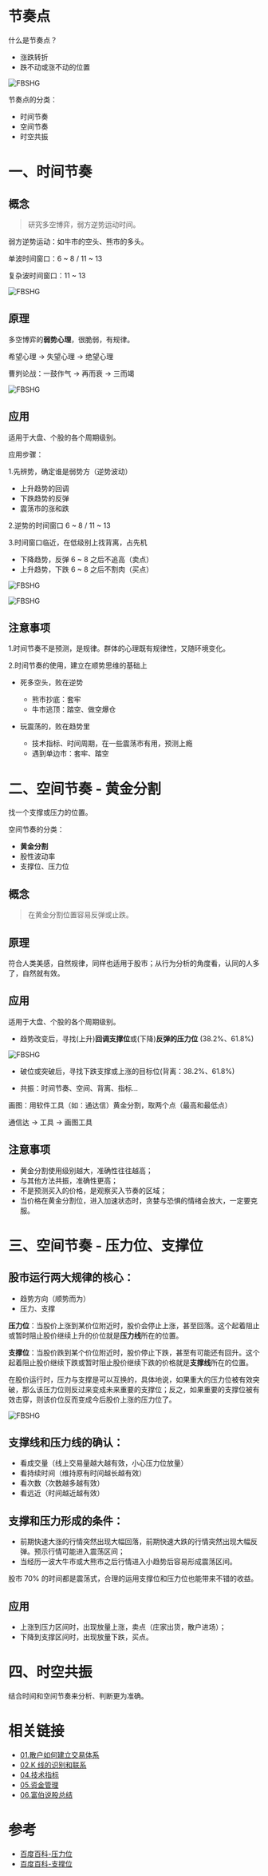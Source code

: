 节奏点
====================

什么是节奏点？
- 涨跌转折
- 跌不动或涨不动的位置

![FBSHG](images/FBSHG-20200214-01.png)

节奏点的分类：
- 时间节奏
- 空间节奏
- 时空共振

# 一、时间节奏

## 概念
> 研究多空博弈，弱方逆势运动时间。

弱方逆势运动：如牛市的空头、熊市的多头。

单波时间窗口：6 ~ 8 / 11 ~ 13

复杂波时间窗口：11 ~ 13

![FBSHG](images/FBSHG-20200214-02.png)

## 原理
多空博弈的**弱势心理**，很脆弱，有规律。

希望心理 -> 失望心理 -> 绝望心理

曹刿论战：一鼓作气 -> 再而衰 -> 三而竭

![FBSHG](images/FBSHG-20200214-03.png)

## 应用
适用于大盘、个股的各个周期级别。

应用步骤：

1.先辨势，确定谁是弱势方（逆势波动）
- 上升趋势的回调
- 下跌趋势的反弹
- 震荡市的涨和跌

2.逆势的时间窗口 6 ~ 8 / 11 ~ 13

3.时间窗口临近，在低级别上找背离，占先机
- 下降趋势，反弹 6 ~ 8 之后不追高（卖点）
- 上升趋势，下跌 6 ~ 8 之后不割肉（买点）

![FBSHG](images/FBSHG-20200214-04.png)

![FBSHG](images/FBSHG-20200214-0402.png)

## 注意事项

1.时间节奏不是预测，是规律。群体的心理既有规律性，又随环境变化。

2.时间节奏的使用，建立在顺势思维的基础上

- 死多空头，败在逆势
    - 熊市抄底：套牢
    - 牛市逃顶：踏空、做空爆仓 

- 玩震荡的，败在趋势里
    - 技术指标、时间周期，在一些震荡市有用，预测上瘾
    - 遇到单边市：套牢、踏空

# 二、空间节奏 - 黄金分割

找一个支撑或压力的位置。

空间节奏的分类：
- **黄金分割**
- 股性波动率
- 支撑位、压力位

## 概念
> 在黄金分割位置容易反弹或止跌。

## 原理
符合人类美感，自然规律，同样也适用于股市；从行为分析的角度看，认同的人多了，自然就有效。

## 应用
适用于大盘、个股的各个周期级别。

- 趋势改变后，寻找(上升)**回调支撑位**或(下降)**反弹的压力位** (38.2%、61.8%)

![FBSHG](images/FBSHG-20200214-05.png)

- 破位或突破后，寻找下跌支撑或上涨的目标位(背离：38.2%、61.8%)

- 共振：时间节奏、空间、背离、指标...

画图：用软件工具（如：通达信）黄金分割，取两个点（最高和最低点）

通信达 -> 工具 -> 画图工具

## 注意事项
- 黄金分割使用级别越大，准确性往往越高；
- 与其他方法共振，准确性更高；
- 不是预测买入的价格，是观察买入节奏的区域；
- 当价格在黄金分割位，进入加速状态时，贪婪与恐惧的情绪会放大，一定要克服。

# 三、空间节奏 - 压力位、支撑位

## 股市运行两大规律的核心：
- 趋势方向（顺势而为）
- 压力、支撑

**压力位**：当股价上涨到某价位附近时，股价会停止上涨，甚至回落。这个起着阻止或暂时阻止股价继续上升的价位就是**压力线**所在的位置。

**支撑位**：当股价跌到某个价位附近时，股价停止下跌，甚至有可能还有回升。这个起着阻止股价继续下跌或暂时阻止股价继续下跌的价格就是**支撑线**所在的位置。

在股价运行时，压力与支撑是可以互换的，具体地说，如果重大的压力位被有效突破，那么该压力位则反过来变成未来重要的支撑位；反之，如果重要的支撑位被有效击穿，则该价位反而变成今后股价上涨的压力位了。

![FBSHG](images/FBSHG-20200214-07.png)

## 支撑线和压力线的确认：
- 看成交量（线上交易量越大越有效，小心压力位放量）
- 看持续时间（维持原有时间越长越有效）
- 看次数（次数越多越有效）
- 看远近（时间越近越有效）

## 支撑和压力形成的条件：
- 前期快速大涨的行情突然出现大幅回落，前期快速大跌的行情突然出现大幅反弹。预示行情可能进入震荡区间；
- 当经历一波大牛市或大熊市之后行情进入小趋势后容易形成震荡区间。

股市 70% 的时间都是震荡式，合理的运用支撑位和压力位也能带来不错的收益。

## 应用
- 上涨到压力区间时，出现放量上涨，卖点（庄家出货，散户进场）；
- 下降到支撑区间时，出现放量下跌，买点。

# 四、时空共振
结合时间和空间节奏来分析、判断更为准确。

# 相关链接
- [01.散户如何建立交易体系](https://github.com/IamDingj/FinancialHub/blob/master/FBSHG/01.%E6%95%A3%E6%88%B7%E5%A6%82%E4%BD%95%E5%BB%BA%E7%AB%8B%E4%BA%A4%E6%98%93%E4%BD%93%E7%B3%BB.md)
- [02.K 线的识别和联系](https://github.com/IamDingj/FinancialHub/blob/master/FBSHG/02.K%20%E7%BA%BF%E7%9A%84%E8%AF%86%E5%88%AB%E5%92%8C%E8%81%94%E7%B3%BB.md)
- [04.技术指标](https://github.com/IamDingj/FinancialHub/blob/master/FBSHG/04.%E6%8A%80%E6%9C%AF%E6%8C%87%E6%A0%87.md)
- [05.资金管理](https://github.com/IamDingj/FinancialHub/blob/master/FBSHG/05.%E8%B5%84%E9%87%91%E7%AE%A1%E7%90%86.md)
- [06.富伯说股总结](https://github.com/IamDingj/FinancialHub/blob/master/FBSHG/06.%E5%AF%8C%E4%BC%AF%E8%AF%B4%E8%82%A1%E6%80%BB%E7%BB%93.md)

# 参考 
- [百度百科-压力位](https://baike.baidu.com/item/%E5%8E%8B%E5%8A%9B%E4%BD%8D)
- [百度百科-支撑位](https://baike.baidu.com/item/%E6%94%AF%E6%92%91%E4%BD%8D)
